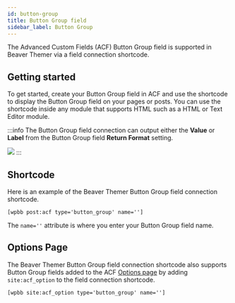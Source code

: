 ```yaml
---
id: button-group
title: Button Group field
sidebar_label: Button Group
---
```


The Advanced Custom Fields (ACF) Button Group field is supported in Beaver Themer via a field connection shortcode.

## Getting started

To get started, create your Button Group field in ACF and use the shortcode to display the Button Group field on your pages or posts. You can use the shortcode inside any module that supports HTML such as a HTML or Text Editor module.

:::info
The Button Group field connection can output either the **Value** or **Label** from the Button Group field **Return Format** setting.

![](/img/beaver-themer/integrations--acf--button-group-field--1.jpg)
:::

## Shortcode

Here is an example of the Beaver Themer Button Group field connection shortcode.
```markup
[wpbb post:acf type='button_group' name='']
```

The `name=''` attribute is where you enter your Button Group field name.

## Options Page

The Beaver Themer Button Group field connection shortcode also supports Button Group fields added to the ACF [Options page](../options-page.md) by adding `site:acf_option` to the field connection shortcode.

```markup
[wpbb site:acf_option type='button_group' name='']
```
